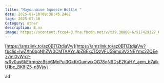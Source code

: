 ```yaml
---
title: "Mayonnaise Squeeze Bottle "
date: 2025-07-10T09:36:45.246Z
tags: 2025-07-10
Category: other
description: 8.xx
image: https://scontent.fccu4-3.fna.fbcdn.net/v/t39.30808-6/517429327_6427081387429224_7059113908376243648_n.jpg?_nc_cat=104&ccb=1-7&_nc_sid=aa7b47&_nc_ohc=AlhaYLAPuScQ7kNvwGQKQLI&_nc_oc=Adn3uL-5YFcS3y4VWUO8CBzAb6XsVkt12jEN6kjG0KLtuVrm2WclHtGx2uunZp4dVJQ&_nc_zt=23&_nc_ht=scontent.fccu4-3.fna&_nc_gid=VGSQ0z9nd4sx1bBDGQg-Zg&oh=00_AfSXG6mZbsPW2LB30926Wz-GTB25I2-_cCacHcytNRo6fg&oe=68754C6B
---
```

<!--StartFragment-->

[https://amzlink.to/az0BTIZtdjaVw](https://amzlink.to/az0BTIZtdjaVw?fbclid=IwZXh0bgNhZW0CMTAAYnJpZBExcTQzVFU5Smo3V2NEYmc2ZQEez7ml0vWn2-wRv0us6kEirmqzcBso6MoPui3GkKrGumwxOG78qN9DsE2KuHY_aem_b7aikU1bc_BK8IZ5-n8Vjw)

<!--EndFragment--> ad